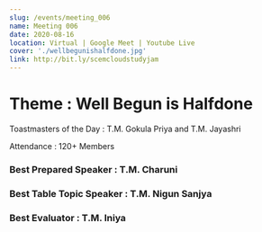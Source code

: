 ```yaml
---
slug: /events/meeting_006
name: Meeting 006
date: 2020-08-16
location: Virtual | Google Meet | Youtube Live
cover: './wellbegunishalfdone.jpg'
link: http://bit.ly/scemcloudstudyjam
---
```


# Theme : Well Begun is Halfdone

Toastmasters of the Day : T.M. Gokula Priya and T.M. Jayashri

Attendance : 120+ Members

### Best Prepared Speaker : T.M. Charuni
### Best Table Topic Speaker : T.M. Nigun Sanjya
### Best Evaluator : T.M. Iniya